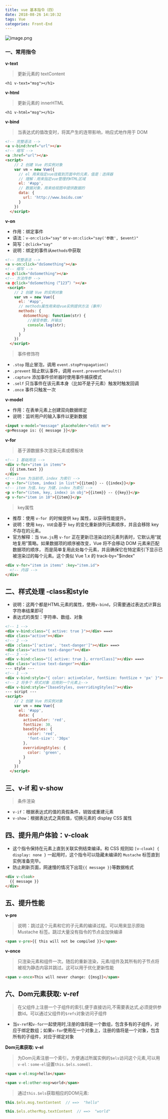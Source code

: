 ```yaml
---
title: vue 基本指令（四）
date: 2018-08-26 14:10:32
tags: Vue
categories: Front-End
---
```


![image.png](http://upload-images.jianshu.io/upload_images/1480597-95bb7e600db0b04a.png?imageMogr2/auto-orient/strip%7CimageView2/2/w/1240)

### 一、常用指令

**v-text**

> 更新元素的 textContent

```
<h1 v-text="msg"></h1>
```

**v-html**

> 更新元素的 innerHTML

```
<h1 v-html="msg"></h1>
```

**v-bind**

> 当表达式的值改变时，将其产生的连带影响，响应式地作用于 DOM

```html
<!-- 完整语法 -->
<a v-bind:href="url"></a>
<!-- 缩写 -->
<a :href="url"></a>
<script>
    // 2 创建 Vue 的实例对象
    var vm = new Vue({
      // el 用来指定vue挂载到页面中的元素，值是：选择器
      // 理解：用来指定vue管理的HTML区域
      el: '#app',
      // 数据对象，用来给视图中提供数据的
      data: {
        url: 'http://www.baidu.com'
      }
    })
  </script>
```

**v-on**

- 作用：绑定事件
- 语法：`v-on:click="say"` or `v-on:click="say('参数', $event)"`
- 简写：`@click="say"`
- 说明：绑定的事件从`methods`中获取

```html
<!-- 完整语法 -->
<a v-on:click="doSomething"></a>
<!-- 缩写 -->
<a @click="doSomething"></a>
<!-- 方法传参 -->
<a @click="doSomething（“123”）"></a>
 <script>
    // 2 创建 Vue 的实例对象
    var vm = new Vue({
      el: '#app',
      // methods属性用来给vue实例提供方法（事件）
      methods: {
        doSomething: function(str) {
          //接受参数，并输出
          console.log(str);
        }
      }
    })
  </script>
```

> 事件修饰符

- `.stop` 阻止冒泡，调用 `event.stopPropagation()`
- `.prevent` 阻止默认事件，调用 `event.preventDefault()`
- `.capture` 添加事件侦听器时使用事件捕获模式
- `.self` 只当事件在该元素本身（比如不是子元素）触发时触发回调
- `.once` 事件只触发一次

**v-model**

- 作用：在表单元素上创建双向数据绑定
- 说明：监听用户的输入事件以更新数据

```html
<input v-model="message" placeholder="edit me">
<p>Message is: {{ message }}</p>
```

**v-for**

> 基于源数据多次渲染元素或模板块

```html
<!-- 1 基础用法 -->
<div v-for="item in items">
  {{ item.text }}
</div>
<!-- item 为当前项，index 为索引 -->
<p v-for="(item, index) in list">{{item}} -- {{index}}</p>
<!-- item 为值，key 为键，index 为索引 -->
<p v-for="(item, key, index) in obj">{{item}} -- {{key}}</p>
<p v-for="item in 10">{{item}}</p>
```

> key属性

- 推荐：使用 `v-for `的时候提供 `key` 属性，以获得性能提升。
- 说明：使用 `key`，`VUE`会基于 `key` 的变化重新排列元素顺序，并且会移除 key 不存在的元素。
- 官方解释：当 `Vue.js`用 `v-for` 正在更新已渲染过的元素列表时，它默认用“就地复用”策略。如果数据项的顺序被改变，Vue 将不会移动 DOM 元素来匹配数据项的顺序， 而是简单复用此处每个元素，并且确保它在特定索引下显示已被渲染过的每个元素。这个类似 Vue 1.x 的 track-by="$index"

```html
<div v-for="item in items" :key="item.id">
  <!-- 内容 -->
</div>
```

## 二、样式处理 -class和style

- 说明：这两个都是HTML元素的属性，使用`v-bind`，只需要通过表达式计算出字符串结果即可
- 表达式的类型：字符串、数组、对象

```html
<!-- 1 -->
<div v-bind:class="{ active: true }"></div> ===>
<div class="active"></div>
<!-- 2 -->
<div :class="['active', 'text-danger']"></div> ===>
<div class="active text-danger"></div>
<!-- 3 -->
<div v-bind:class="[{ active: true }, errorClass]"></div> ===>
<div class="active text-danger"></div>
--- style ---
<!-- 1 -->
<div v-bind:style="{ color: activeColor, fontSize: fontSize + 'px' }"></div>
<!-- 2 将多个 样式对象 应用到一个元素上-->
<div v-bind:style="[baseStyles, overridingStyles]"></div>
--- script ---
<script>
    // 2 创建 Vue 的实例对象
    var vm = new Vue({
      el: '#app',
      data: {
        activeColor: 'red',
        fontSize: 30,
        baseStyles: {
          color: 'red',
          'font-size': '30px'
        },
        overridingStyles: {
          color: 'green',
        }
      }
    })
  </script>
```

## 三、v-if 和 v-show

> 条件渲染

- `v-if`：根据表达式的值的真假条件，销毁或重建元素
- `v-show`：根据表达式之真假值，切换元素的 display CSS 属性

## 四、提升用户体验：v-cloak

- 这个指令保持在元素上直到关联实例结束编译。和 CSS 规则如 `[v-cloak] { display: none }` 一起用时，这个指令可以隐藏未编译的 `Mustache` 标签直到实例准备完毕。
- 防止刷新页面，网速慢的情况下出现`{{ message }}`等数据格式

```html
<div v-cloak>
  {{ message }}
</div>
```

## 五、提升性能

**v-pre**

> 说明：跳过这个元素和它的子元素的编译过程。可以用来显示原始 Mustache 标签。跳过大量没有指令的节点会加快编译

```html
<span v-pre>{{ this will not be compiled }}</span>
```

**v-once**

> 只渲染元素和组件一次。随后的重新渲染，元素/组件及其所有的子节点将被视为静态内容并跳过。这可以用于优化更新性能

```html
<span v-once>This will never change: {{msg}}</span>
```

## 六、Dom元素获取: v-ref

> 在父组件上注册一个子组件的索引,便于直接访问,不需要表达式,必须提供参数id。可以通过父组件的`$refs`对象访问子组件

- 当`v-ref`和`v-for`一起使用时,注册的值将是一个数组，包含多有的子组件，对应于绑定数组；如果`v-for`使用在一个对象上，注册的值将是一个对象，包含所有的子组件，对应于绑定对象

**Dom元素获取: v-el**

> 为Dom元素注册一个索引，方便通过所属实例的`$els`访问这个元素,可以用`v-el：some-el`设置`this.$els.someEl.`

```html
<span v-el:msg>hello</span>

<span v-el:other-msg>world</span>

```

> 通过`this.$els`获取相应的DOM元素:

```javascript
this.$els.msg.textContent  // ==>  "hello"

this.$els.otherMsg.textContent  // ==>  "world"
```
